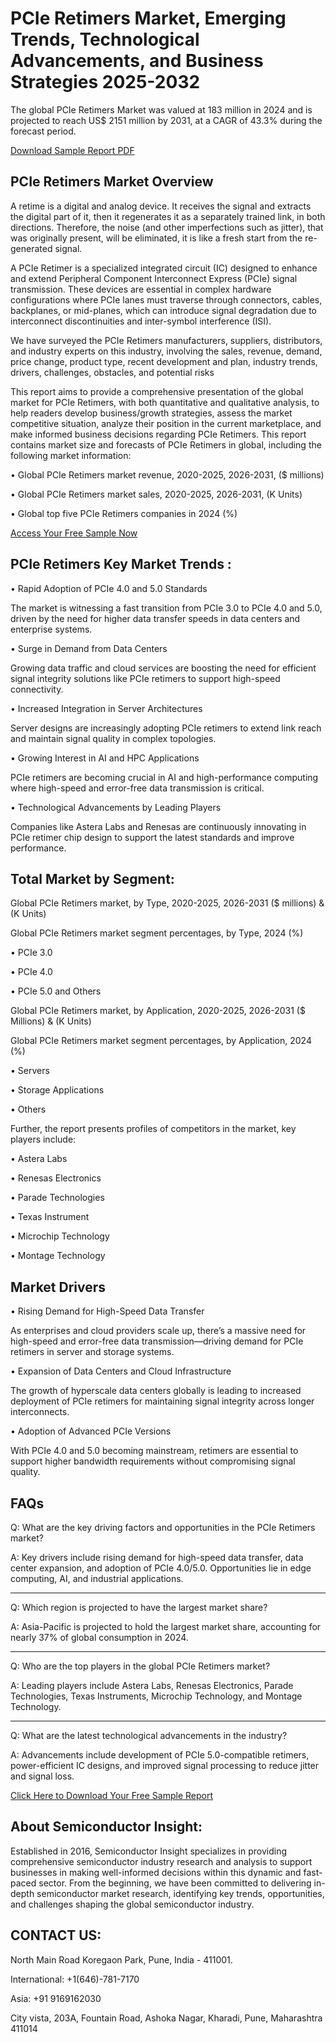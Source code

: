 <h1>PCIe Retimers Market, Emerging Trends, Technological Advancements, and Business Strategies 2025-2032</h1>

The global PCIe Retimers Market was valued at 183 million in 2024 and is projected to reach US$ 2151 million by 2031, at a CAGR of 43.3% during the forecast period.

[Download Sample Report PDF](https://semiconductorinsight.com/download-sample-report/?product_id=90977)

<h2>PCIe Retimers Market Overview</h2>

A retime is a digital and analog device. It receives the signal and extracts the digital part of it, then it regenerates it as a separately trained link, in both directions. Therefore, the noise (and other imperfections such as jitter), that was originally present, will be eliminated, it is like a fresh start from the re-generated signal.

A PCIe Retimer is a specialized integrated circuit (IC) designed to enhance and extend Peripheral Component Interconnect Express (PCIe) signal transmission. These devices are essential in complex hardware configurations where PCIe lanes must traverse through connectors, cables, backplanes, or mid-planes, which can introduce signal degradation due to interconnect discontinuities and inter-symbol interference (ISI).

We have surveyed the PCIe Retimers manufacturers, suppliers, distributors, and industry experts on this industry, involving the sales, revenue, demand, price change, product type, recent development and plan, industry trends, drivers, challenges, obstacles, and potential risks

This report aims to provide a comprehensive presentation of the global market for PCIe Retimers, with both quantitative and qualitative analysis, to help readers develop business/growth strategies, assess the market competitive situation, analyze their position in the current marketplace, and make informed business decisions regarding PCIe Retimers. This report contains market size and forecasts of PCIe Retimers in global, including the following market information:

•	Global PCIe Retimers market revenue, 2020-2025, 2026-2031, ($ millions)

•	Global PCIe Retimers market sales, 2020-2025, 2026-2031, (K Units)

•	Global top five PCIe Retimers companies in 2024 (%)

[Access Your Free Sample Now](https://semiconductorinsight.com/report/pcie-retimers-market/)

<h2>PCIe Retimers Key Market Trends  :</h2>

•	Rapid Adoption of PCIe 4.0 and 5.0 Standards

The market is witnessing a fast transition from PCIe 3.0 to PCIe 4.0 and 5.0, driven by the need for higher data transfer speeds in data centers and enterprise systems.

•	Surge in Demand from Data Centers

Growing data traffic and cloud services are boosting the need for efficient signal integrity solutions like PCIe retimers to support high-speed connectivity.

•	Increased Integration in Server Architectures

Server designs are increasingly adopting PCIe retimers to extend link reach and maintain signal quality in complex topologies.

•	Growing Interest in AI and HPC Applications

PCIe retimers are becoming crucial in AI and high-performance computing where high-speed and error-free data transmission is critical.

•	Technological Advancements by Leading Players

Companies like Astera Labs and Renesas are continuously innovating in PCIe retimer chip design to support the latest standards and improve performance.

<h2>Total Market by Segment:</h2>

Global PCIe Retimers market, by Type, 2020-2025, 2026-2031 ($ millions) & (K Units)

Global PCIe Retimers market segment percentages, by Type, 2024 (%)

•	PCIe 3.0

•	PCIe 4.0

•	PCIe 5.0 and Others

Global PCIe Retimers market, by Application, 2020-2025, 2026-2031 ($ Millions) & (K Units)

Global PCIe Retimers market segment percentages, by Application, 2024 (%)

•	Servers

•	Storage Applications

•	Others

Further, the report presents profiles of competitors in the market, key players include:

•	Astera Labs

•	Renesas Electronics

•	Parade Technologies

•	Texas Instrument

•	Microchip Technology

•	Montage Technology

<h2>Market Drivers</h2>

•	Rising Demand for High-Speed Data Transfer

As enterprises and cloud providers scale up, there’s a massive need for high-speed and error-free data transmission—driving demand for PCIe retimers in server and storage systems.

•	Expansion of Data Centers and Cloud Infrastructure

The growth of hyperscale data centers globally is leading to increased deployment of PCIe retimers for maintaining signal integrity across longer interconnects.

•	Adoption of Advanced PCIe Versions

With PCIe 4.0 and 5.0 becoming mainstream, retimers are essential to support higher bandwidth requirements without compromising signal quality.

<h2>FAQs</h2>

Q: What are the key driving factors and opportunities in the PCIe Retimers market?

A: Key drivers include rising demand for high-speed data transfer, data center expansion, and adoption of PCIe 4.0/5.0. Opportunities lie in edge computing, AI, and industrial applications.

________________________________________

Q: Which region is projected to have the largest market share?

A: Asia-Pacific is projected to hold the largest market share, accounting for nearly 37% of global consumption in 2024.

________________________________________

Q: Who are the top players in the global PCIe Retimers market?

A: Leading players include Astera Labs, Renesas Electronics, Parade Technologies, Texas Instruments, Microchip Technology, and Montage Technology.

________________________________________

Q: What are the latest technological advancements in the industry?

A: Advancements include development of PCIe 5.0-compatible retimers, power-efficient IC designs, and improved signal processing to reduce jitter and signal loss.

[Click Here to Download Your Free Sample Report ](https://semiconductorinsight.com/download-sample-report/?product_id=90977)

<h2>About Semiconductor Insight:</h2>

Established in 2016, Semiconductor Insight specializes in providing comprehensive semiconductor industry research and analysis to support businesses in making well-informed decisions within this dynamic and fast-paced sector. From the beginning, we have been committed to delivering in-depth semiconductor market research, identifying key trends, opportunities, and challenges shaping the global semiconductor industry.

<h2>CONTACT US:</h2>

North Main Road Koregaon Park, Pune, India - 411001.

International: +1(646)-781-7170

Asia: +91 9169162030

City vista, 203A, Fountain Road, Ashoka Nagar, Kharadi, Pune, Maharashtra 411014



